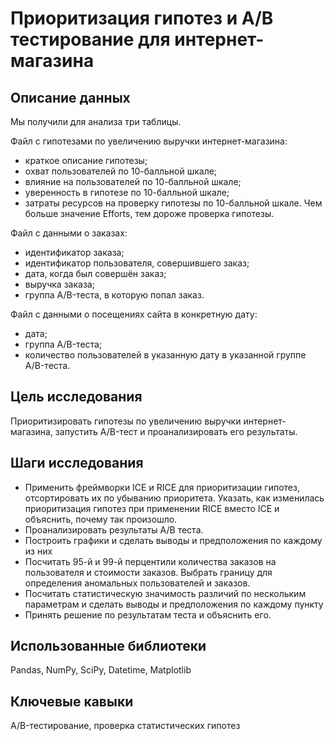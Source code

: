 # Приоритизация гипотез и А/В тестирование для интернет-магазина

## Описание данных

Мы получили для анализа три таблицы.

Файл с гипотезами по увеличению выручки интернет-магазина:
- краткое описание гипотезы;
- охват пользователей по 10-балльной шкале;
- влияние на пользователей по 10-балльной шкале;
- уверенность в гипотезе по 10-балльной шкале;
- затраты ресурсов на проверку гипотезы по 10-балльной шкале. Чем больше значение Efforts, тем дороже проверка гипотезы.

Файл с данными о заказах:
- идентификатор заказа;
- идентификатор пользователя, совершившего заказ;
- дата, когда был совершён заказ;
- выручка заказа;
- группа A/B-теста, в которую попал заказ.

Файл с данными о посещениях сайта в конкретную дату:
- дата;
- группа A/B-теста;
- количество пользователей в указанную дату в указанной группе A/B-теста.


## Цель исследования

Приоритизировать гипотезы по увеличению выручки интернет-магазина, запустить A/B-тест и проанализировать его результаты. 


## Шаги исследования

- Применить фреймворки ICE и RICE для приоритизации гипотез, отсортировать их по убыванию приоритета. Указать, как изменилась приоритизация гипотез при применении RICE вместо ICE и объяснить, почему так произошло.
- Проанализировать результаты А/В теста.
- Построить графики и сделать выводы и предположения по каждому из них
- Посчитать 95-й и 99-й перцентили количества заказов на пользователя и стоимости заказов. Выбрать границу для определения аномальных пользователей и заказов.
- Посчитать статистическую значимость различий по нескольким параметрам и сделать выводы и предположения по каждому пункту
- Принять решение по результатам теста и объяснить его.


## Использованные библиотеки

Pandas, NumPy, SciPy, Datetime, Matplotlib


## Ключевые кавыки

A/B-тестирование, проверка статистических гипотез

